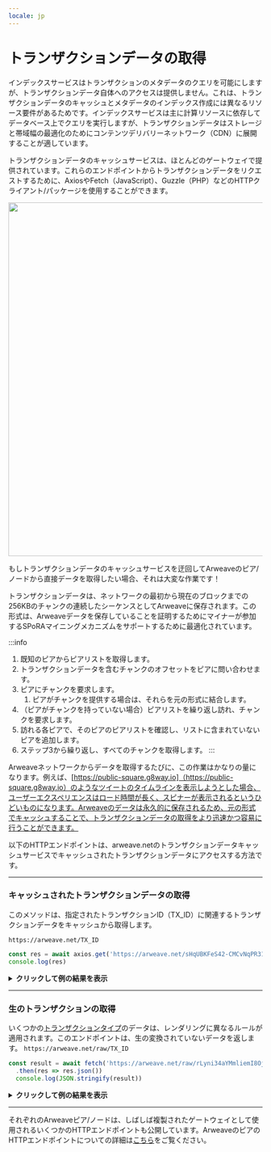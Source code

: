 ```yaml
---
locale: jp
---
```

# トランザクションデータの取得
インデックスサービスはトランザクションのメタデータのクエリを可能にしますが、トランザクションデータ自体へのアクセスは提供しません。これは、トランザクションデータのキャッシュとメタデータのインデックス作成には異なるリソース要件があるためです。インデックスサービスは主に計算リソースに依存してデータベース上でクエリを実行しますが、トランザクションデータはストレージと帯域幅の最適化のためにコンテンツデリバリーネットワーク（CDN）に展開することが適しています。

トランザクションデータのキャッシュサービスは、ほとんどのゲートウェイで提供されています。これらのエンドポイントからトランザクションデータをリクエストするために、AxiosやFetch（JavaScript）、Guzzle（PHP）などのHTTPクライアント/パッケージを使用することができます。

<img src="https://ar-io.net/VZs292M6mq8LqvjLMdoHGD45qZKDnITQVAmiM9O2KSI" width="700">

もしトランザクションデータのキャッシュサービスを迂回してArweaveのピア/ノードから直接データを取得したい場合、それは大変な作業です！

トランザクションデータは、ネットワークの最初から現在のブロックまでの256KBのチャンクの連続したシーケンスとしてArweaveに保存されます。この形式は、Arweaveデータを保存していることを証明するためにマイナーが参加するSPoRAマイニングメカニズムをサポートするために最適化されています。

:::info
1. 既知のピアからピアリストを取得します。
1. トランザクションデータを含むチャンクのオフセットをピアに問い合わせます。
1. ピアにチャンクを要求します。
    1. ピアがチャンクを提供する場合は、それらを元の形式に結合します。
1. （ピアがチャンクを持っていない場合）ピアリストを繰り返し訪れ、チャンクを要求します。
1. 訪れる各ピアで、そのピアのピアリストを確認し、リストに含まれていないピアを追加します。
1. ステップ3から繰り返し、すべてのチャンクを取得します。
:::

Arweaveネットワークからデータを取得するたびに、この作業はかなりの量になります。例えば、[https://public-square.g8way.io]（https://public-square.g8way.io）のようなツイートのタイムラインを表示しようとした場合、ユーザーエクスペリエンスはロード時間が長く、スピナーが表示されるというひどいものになります。Arweaveのデータは永久的に保存されるため、元の形式でキャッシュすることで、トランザクションデータの取得をより迅速かつ容易に行うことができます。

以下のHTTPエンドポイントは、arweave.netのトランザクションデータキャッシュサービスでキャッシュされたトランザクションデータにアクセスする方法です。

<hr />

### キャッシュされたトランザクションデータの取得
このメソッドは、指定されたトランザクションID（TX_ID）に関連するトランザクションデータをキャッシュから取得します。

`https://arweave.net/TX_ID`

```js
const res = await axios.get('https://arweave.net/sHqUBKFeS42-CMCvNqPR31yEP63qSJG3ImshfwzJJF8')
console.log(res)
```

<details>
<summary><b>クリックして例の結果を表示</b></summary>

```json
{
    "data": {
        "ticker": "ANT-PENDING",
        "name": "pending",
        "owner": "NlNd_PcajvxAkOweo7rZHJKiIJ7vW1WXt9vb6CzGmC0",
        "controller": "NlNd_PcajvxAkOweo7rZHJKiIJ7vW1WXt9vb6CzGmC0",
        "evolve": null,
        "records": {
            "@": "As-g0fqvO_ALZpSI8yKfCZaFtnmuwWasY83BQ520Duw"
        },
        "balances": {
            "NlNd_PcajvxAkOweo7rZHJKiIJ7vW1WXt9vb6CzGmC0": 1
        }
    },
    "status": 200,
    "statusText": "",
    "headers": {
        "cache-control": "public,must-revalidate,max-age=2592000",
        "content-length": "291",
        "content-type": "application/json; charset=utf-8"
    },
    "config": {
        "transitional": {
            "silentJSONParsing": true,
            "forcedJSONParsing": true,
            "clarifyTimeoutError": false
        },
        "adapter": [
            "xhr",
            "http"
        ],
        "transformRequest": [
            null
        ],
        "transformResponse": [
            null
        ],
        "timeout": 0,
        "xsrfCookieName": "XSRF-TOKEN",
        "xsrfHeaderName": "X-XSRF-TOKEN",
        "maxContentLength": -1,
        "maxBodyLength": -1,
        "env": {},
        "headers": {
            "Accept": "application/json, text/plain, */*"
        },
        "method": "get",
        "url": "https://arweave.net/sHqUBKFeS42-CMCvNqPR31yEP63qSJG3ImshfwzJJF8"
    },
    "request": {}
}

```
</details>
<hr />

### 生のトランザクションの取得
いくつかの[トランザクションタイプ](manifests.md)のデータは、レンダリングに異なるルールが適用されます。このエンドポイントは、生の変換されていないデータを返します。
`https://arweave.net/raw/TX_ID`
```js
const result = await fetch('https://arweave.net/raw/rLyni34aYMmliemI8OjqtkE_JHHbFMb24YTQHGe9geo')
  .then(res => res.json())
  console.log(JSON.stringify(result))
```

<details>
<summary><b>クリックして例の結果を表示</b></summary>

```json
{
  "manifest": "arweave/paths",
  "version": "0.1.0",
  "index": {
    "path": "index.html"
  },
  "paths": {
    "index.html": {
      "id": "FOPrEoqqk184Bnk9KrnQ0MTZFOM1oXb0JZjJqhluv78"
    }
  }
}
```

</details>
<hr/>

それぞれのArweaveピア/ノードは、しばしば複製されたゲートウェイとして使用されるいくつかのHTTPエンドポイントも公開しています。ArweaveのピアのHTTPエンドポイントについての詳細は[こちら](/references/http-api.md)をご覧ください。